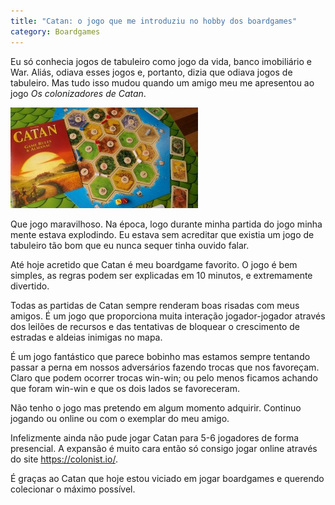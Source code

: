 ```yaml
---
title: "Catan: o jogo que me introduziu no hobby dos boardgames"
category: Boardgames
---
```


Eu só conhecia jogos de tabuleiro como jogo da vida, banco imobiliário e War. Aliás, odiava esses jogos e, portanto, dizia que odiava jogos de tabuleiro. Mas tudo isso mudou quando um amigo meu me apresentou ao jogo _Os colonizadores de Catan_.

![Catan](/img/boardgames/catan.jpeg)

Que jogo maravilhoso. Na época, logo durante minha partida do jogo minha mente estava explodindo. Eu estava sem acreditar que existia um jogo de tabuleiro tão bom que eu nunca sequer tinha ouvido falar.

Até hoje acretido que Catan é meu boardgame favorito. O jogo é bem simples, as regras podem ser explicadas em 10 minutos, e extremamente divertido.

Todas as partidas de Catan sempre renderam boas risadas com meus amigos. É um jogo que proporciona muita interação jogador-jogador através dos leilões de recursos e das tentativas de bloquear o crescimento de estradas e aldeias inimigas no mapa.

É um jogo fantástico que parece bobinho mas estamos sempre tentando passar a perna em nossos adversários fazendo trocas que nos favoreçam. Claro que podem ocorrer trocas win-win; ou pelo menos ficamos achando que foram win-win e que os dois lados se favoreceram.

Não tenho o jogo mas pretendo em algum momento adquirir. Continuo jogando ou online ou com o exemplar do meu amigo.

Infelizmente ainda não pude jogar Catan para 5-6 jogadores de forma presencial. A expansão é muito cara então só consigo jogar online através do site <https://colonist.io/>.

É graças ao Catan que hoje estou viciado em jogar boardgames e querendo colecionar o máximo possível.
